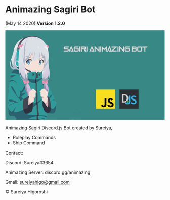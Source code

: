 # Animazing Sagiri Bot
(May 14 2020)
**Version 1.2.0**

![](image.png)

Animazing Sagiri Discord.js Bot created by Sureiya,

- Roleplay Commands
- Ship Command

Contact:

Discord: Sureiyā#3654

Animazing Server: discord.gg/animazing

Gmail: sureiyahigo@gmail.com



© Sureiya Higoroshi
